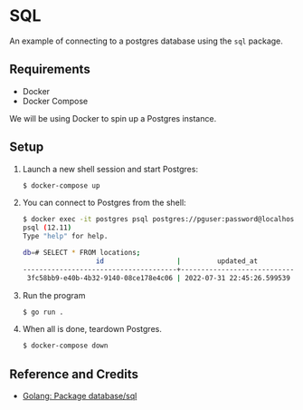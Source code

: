 # SQL

An example of connecting to a postgres database using the `sql` package.

## Requirements

* Docker
* Docker Compose

We will be using Docker to spin up a Postgres instance.

## Setup

1. Launch a new shell session and start Postgres:

   ```bash
   $ docker-compose up
   ```

1. You can connect to Postgres from the shell:

   ```bash
   $ docker exec -it postgres psql postgres://pguser:password@localhost/db
   psql (12.11)
   Type "help" for help.

   db=# SELECT * FROM locations;
                     id                  |         updated_at         | latitude  | longitude
   --------------------------------------+----------------------------+-----------+------------
    3fc58bb9-e40b-4b32-9140-08ce178e4c06 | 2022-07-31 22:45:26.599539 | -37.79973 | -31.711046

   ```

1. Run the program

   ```bash
   $ go run .
   ```

1. When all is done, teardown Postgres.

   ```bash
   $ docker-compose down
   ```

## Reference and Credits

* [Golang: Package database/sql](https://golang.org/pkg/database/sql/)
